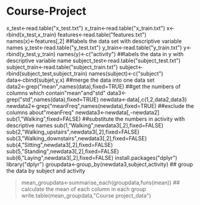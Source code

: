 Course-Project
==============
x_test<-read.table("x_test.txt")
x_train<-read.table("x_train.txt")
x<-rbind(x_test,x_train)
features<-read.table("features.txt")                  
names(x)<-features[,2]                               ##labels the data set with descriptive variable names
y_test<-read.table("y_test.txt")
y_train<-read.table("y_train.txt")
y<-rbind(y_test,y_train)
names(y)<-c("activity")                              ##labels the data in y with descriptive variable name
subject_test<-read.table("subject_test.txt")
subject_train<-read.table("subject_train.txt")
subject<-rbind(subject_test,subject_train)
names(subject)<-c("subject")                         
data<-cbind(subjet,y,x)                              ##merge the data into one data set  
data2<-grep("mean",names(data),fixed=TRUE)           ##get the numbers of columns which contain"mean"and"std"
data3<-grep("std",names(data),fixed=TRUE)
newdata<-data[,c(1,2,data2,data3)
newdata2<-grep("meanFreq",names(newdata),fixed=TRUE) ##exclude the columns about"meanFreq"
newdata3<-newdata[,-newdata2]
sub(1,"Walking",fixed=FALSE)                         ##substitute the numbers in activity with descriptive names
sub(1,"Walking",newdata3[,2],fixed=FALSE)
sub(2,"Walking_upstairs",newdata3[,2],fixed=FALSE)
sub(3,"Walking_downstairs",newdata3[,2],fixed=FALSE)
sub(4,"Sitting",newdata3[,2],fixed=FALSE)
sub(5,"Standing",newdata3[,2],fixed=FALSE)
sub(6,"Laying",newdata3[,2],fixed=FALSE)
install.packages("dplyr")
library("dplyr")
groupdata<-group_by(newdata3,subject,activity)       ## group the data by subject and activity
> mean_groupdata<-summarise_each(groupdata,funs(mean)) ## calculate the mean of each column in each group
> write.table(mean_groupdata,"Course project_data")
